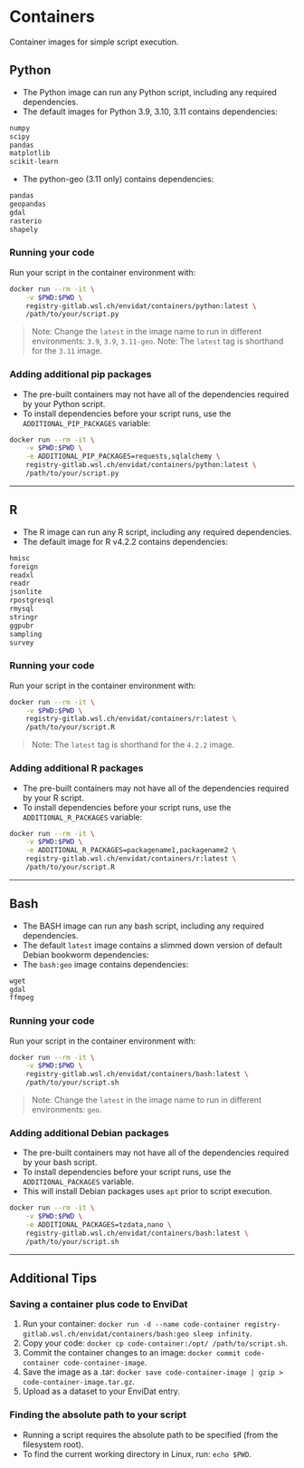 # Containers

Container images for simple script execution.

## Python

- The Python image can run any Python script, including any required dependencies.
- The default images for Python 3.9, 3.10, 3.11 contains dependencies:

```txt
numpy
scipy
pandas
matplotlib
scikit-learn
```

- The python-geo (3.11 only) contains dependencies:

```txt
pandas
geopandas
gdal
rasterio
shapely
```

### Running your code

Run your script in the container environment with:

```bash
docker run --rm -it \
    -v $PWD:$PWD \
    registry-gitlab.wsl.ch/envidat/containers/python:latest \
    /path/to/your/script.py
```

> Note: Change the `latest` in the image name to run in different environments: `3.9`, `3.9`, `3.11-geo`.
> Note: The `latest` tag is shorthand for the `3.11` image.

### Adding additional pip packages

- The pre-built containers may not have all of the dependencies required by your Python script.
- To install dependencies before your script runs, use the `ADDITIONAL_PIP_PACKAGES` variable:

```bash
docker run --rm -it \
    -v $PWD:$PWD \
    -e ADDITIONAL_PIP_PACKAGES=requests,sqlalchemy \
    registry-gitlab.wsl.ch/envidat/containers/python:latest \
    /path/to/your/script.py
```

---

## R

- The R image can run any R script, including any required dependencies.
- The default image for R v4.2.2 contains dependencies:

```txt
hmisc
foreign
readxl
readr
jsonlite
rpostgresql
rmysql
stringr
ggpubr
sampling
survey
```

### Running your code

Run your script in the container environment with:

```bash
docker run --rm -it \
    -v $PWD:$PWD \
    registry-gitlab.wsl.ch/envidat/containers/r:latest \
    /path/to/your/script.R
```

> Note: The `latest` tag is shorthand for the `4.2.2` image.

### Adding additional R packages

- The pre-built containers may not have all of the dependencies required by your R script.
- To install dependencies before your script runs, use the `ADDITIONAL_R_PACKAGES` variable:

```bash
docker run --rm -it \
    -v $PWD:$PWD \
    -e ADDITIONAL_R_PACKAGES=packagename1,packagename2 \
    registry-gitlab.wsl.ch/envidat/containers/r:latest \
    /path/to/your/script.R
```

---

## Bash

- The BASH image can run any bash script, including any required dependencies.
- The default `latest` image contains a slimmed down version of default Debian bookworm dependencies:
- The `bash:geo` image contains dependencies:

```txt
wget
gdal
ffmpeg
```

### Running your code

Run your script in the container environment with:

```bash
docker run --rm -it \
    -v $PWD:$PWD \
    registry-gitlab.wsl.ch/envidat/containers/bash:latest \
    /path/to/your/script.sh
```

> Note: Change the `latest` in the image name to run in different environments: `geo`.

### Adding additional Debian packages

- The pre-built containers may not have all of the dependencies required by your bash script.
- To install dependencies before your script runs, use the `ADDITIONAL_PACKAGES` variable.
- This will install Debian packages uses `apt` prior to script execution.

```bash
docker run --rm -it \
    -v $PWD:$PWD \
    -e ADDITIONAL_PACKAGES=tzdata,nano \
    registry-gitlab.wsl.ch/envidat/containers/bash:latest \
    /path/to/your/script.sh
```

---

## Additional Tips

### Saving a container plus code to EnviDat

1. Run your container: `docker run -d --name code-container registry-gitlab.wsl.ch/envidat/containers/bash:geo sleep infinity`.
2. Copy your code: `docker cp code-container:/opt/ /path/to/script.sh`.
3. Commit the container changes to an image: `docker commit code-container code-container-image`.
4. Save the image as a .tar: `docker save code-container-image | gzip > code-container-image.tar.gz`.
5. Upload as a dataset to your EnviDat entry.

### Finding the absolute path to your script

- Running a script requires the absolute path to be specified (from the filesystem root).
- To find the current working directory in Linux, run: `echo $PWD`.
